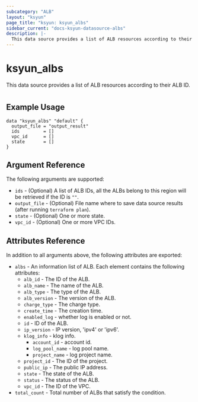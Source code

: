 ```yaml
---
subcategory: "ALB"
layout: "ksyun"
page_title: "ksyun: ksyun_albs"
sidebar_current: "docs-ksyun-datasource-albs"
description: |-
  This data source provides a list of ALB resources according to their ALB ID.
---
```


# ksyun_albs

This data source provides a list of ALB resources according to their ALB ID.

#

## Example Usage

```hcl
data "ksyun_albs" "default" {
  output_file = "output_result"
  ids         = []
  vpc_id      = []
  state       = []
}
```

## Argument Reference

The following arguments are supported:

* `ids` - (Optional) A list of ALB IDs, all the ALBs belong to this region will be retrieved if the ID is `""`.
* `output_file` - (Optional) File name where to save data source results (after running `terraform plan`).
* `state` - (Optional) One or more state.
* `vpc_id` - (Optional) One or more VPC IDs.

## Attributes Reference

In addition to all arguments above, the following attributes are exported:

* `albs` - An information list of ALB. Each element contains the following attributes:
  * `alb_id` - The ID of the ALB.
  * `alb_name` - The name of the ALB.
  * `alb_type` - The type of the ALB.
  * `alb_version` - The version of the ALB.
  * `charge_type` - The charge type.
  * `create_time` - The creation time.
  * `enabled_log` - whether log is enabled or not.
  * `id` - ID of the ALB.
  * `ip_version` - IP version, 'ipv4' or 'ipv6'.
  * `klog_info` - klog info.
    * `account_id` - account id.
    * `log_pool_name` - log pool name.
    * `project_name` - log project name.
  * `project_id` - The ID of the project.
  * `public_ip` - The public IP address.
  * `state` - The state of the ALB.
  * `status` - The status of the ALB.
  * `vpc_id` - The ID of the VPC.
* `total_count` - Total number of ALBs that satisfy the condition.



